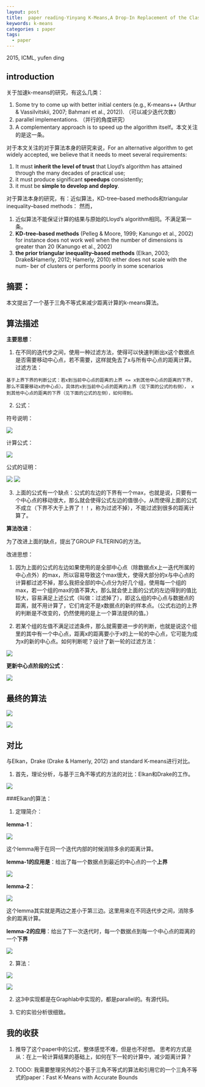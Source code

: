 ```yaml
---
layout: post
title:  paper reading-Yinyang K-Means,A Drop-In Replacement of the Classic K-Means with Consistent Speedup
keywords: k-means
categories : paper
tags:
  - paper
---
```


2015, ICML, yufen ding

## introduction

关于加速k-means的研究，有这么几类：

  1. Some try to come up with better initial centers (e.g., K-means++ (Arthur & Vassilvitskii, 2007; Bahmani et al., 2012)). （可以减少迭代次数）
  2. parallel implementations. （并行的角度研究）
  3. A complementary approach is to speed up the algorithm itself。本文关注的是这一条。


对于本文关注的对于算法本身的研究来说，For an alternative algorithm to get widely accepted, we believe that it needs to meet several requirements: 

  1. It must **inherit the level of trust** that Lloyd’s algorithm has attained through the many decades of practical use; 
  2. it must produce significant **speedups** consistently; 
  3. it must be **simple to develop and deploy**.


对于算法本身的研究，有：近似算法，KD-tree–based methods和triangular inequality–based methods：
然而，

  1. 近似算法不能保证计算的结果与原始的Lloyd’s algorithm相同。不满足第一条。
  2. **KD-tree–based methods** (Pelleg & Moore, 1999; Kanungo et al., 2002) for instance does not work well when the number of dimensions is greater than 20 (Kanungo et al., 2002)
  3. **the prior triangular inequality–based methods** (Elkan, 2003; Drake&Hamerly, 2012; Hamerly, 2010) either does not scale with the num- ber of clusters or performs poorly in some scenarios


## 摘要：

本文提出了一个基于三角不等式来减少距离计算的k-means算法。


## 算法描述

**主要思想**：

  1. 在不同的迭代步之间，使用一种过滤方法，使得可以快速判断出x这个数据点是否需要移动中心点，若不需要，这样就免去了x与所有中心点的距离计算。过滤方法：
  
    基于上界下界的判断公式：若x到当前中心点的距离的上界 <= x到其他中心点的距离的下界，那么不需要移动x的中心点）。具体的x到当前中心点的距离的上界（见下面的公式的右侧）， x到其他中心点的距离的下界（见下面的公式的左侧），如何得到。

 2. 公式：

   符号说明：

  ![](/images/paper/yinyang-1.PNG)

  计算公式：

  ![](/images/paper/yinyang-lemma.PNG)
  
  公式的证明：

  ![](/images/paper/yinyang-proof-1.PNG)
  ![](/images/paper/yinyang-proof-2.PNG)



  3. 上面的公式有一个缺点：公式的左边的下界有一个max，也就是说，只要有一个中心点的移动很大，那么就会使得公式左边的值很小，从而使得上面的公式不成立（下界不大于上界了！！，称为过滤不掉），不能过滤到很多的距离计算了。

**算法改进**：

为了改进上面的缺点，提出了GROUP FILTERING的方法。

改进思想：

  1. 因为上面的公式的左边如果使用的是全部中心点（除数据点x上一迭代所属的中心点外）的max，所以容易导致这个max很大，使得大部分的x与中心点的计算都过滤不掉，那么我把全部的中心点分为好几个组，使用每一个组的max，若一个组的max的值不算大，那么就会使上面的公式的左边得到的值比较大，容易满足上述公式（叫做：过滤掉了），即这么组的中心点与数据点的距离，就不用计算了，它们肯定不是x数据点的新的样本点。（公式右边的上界的判断是不改变的，仍然使用的是上一个算法提供的值。）

  2. 若某个组的左值不满足过滤条件，那么就需要进一步的判断，也就是说这个组里的其中有一个中心点，距离x的距离要小于x的上一轮的中心点，它可能为成为x的新的中心点。如何判断呢？设计了新一轮的过滤方法：

   ![](/images/paper/yinyang-lemma2.PNG)



**更新中心点阶段的公式**：

   ![](/images/paper/yinyang-updateCenter.PNG)


## 最终的算法

  ![](/images/paper/yinyang-algo.PNG)

  ![](/images/paper/yinyang-algo-2.PNG)


## 对比

与Elkan，Drake (Drake & Hamerly, 2012) and standard K-means进行对比。

1. 首先，理论分析，与基于三角不等式的方法的对比：Elkan和Drake的工作。

 ![](/images/paper/yinyang-compare-1.PNG)

 ###Elkan的算法：

 1. 定理简介：

  **lemma-1**：

  ![](/images/paper/yinyang-elkan.PNG)

  这个lemma用于在同一个迭代内部的时候消除多余的距离计算。
  
  **lemma-1的应用是**：给出了每一个数据点到最近的中心点的一个**上界**

  ![](/images/paper/yinyang-elkan-3.PNG)

  **lemma-2**：

  ![](/images/paper/yinyang-elkan-2.PNG)

  这个lemma其实就是两边之差小于第三边。这里用来在不同迭代步之间，消除多余的距离计算。
  
  **lemma-2的应用**：给出了下一次迭代时，每一个数据点到每一个中心点的距离的一个**下界**
  
  ![](/images/paper/yinyang-elkan-4.PNG)




 2. 算法：

  ![](/images/paper/yinyang-elkan-algo-1.PNG)

  ![](/images/paper/yinyang-elkan-algo-2.PNG)




2. 这3中实现都是在Graphlab中实现的，都是parallel的。有源代码。

3. 它的实验分析很细致。


## 我的收获

1. 推导了这个paper中的公式，整体感觉不难，但是也不好想。
思考的方式是从：在上一轮计算结果的基础上，如何在下一轮的计算中，减少距离计算？

2. TODO:
我需要整理另外的2个基于三角不等式的算法和引用它的一个三角不等式的paper：Fast K-Means with Accurate Bounds